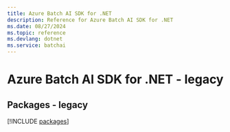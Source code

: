 ```yaml
---
title: Azure Batch AI SDK for .NET
description: Reference for Azure Batch AI SDK for .NET
ms.date: 08/27/2024
ms.topic: reference
ms.devlang: dotnet
ms.service: batchai
---
```

# Azure Batch AI SDK for .NET - legacy
## Packages - legacy
[!INCLUDE [packages](batch-ai-index.md)]
